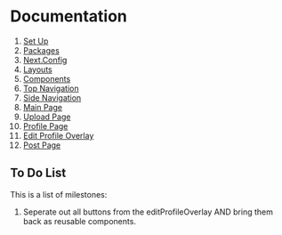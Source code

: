 # Documentation 

1. [Set Up](./01_setup.md)
1. [Packages](./02_packages.md)
1. [Next.Config](./03_next-config.md)
1. [Layouts](./04_layouts.md)
1. [Components](./05_components.md)
1. [Top Navigation](./06_top-navigation.md)
1. [Side Navigation](./07_side-nav.md)
1. [Main Page](./08_main-pg.md)
1. [Upload Page](./09_upload-page.md)
1. [Profile Page](./10_profile-page.md)  
1. [Edit Profile Overlay](./11_edit-profile-overlay.md)  
1. [Post Page](./12_post-page.md)  


## To Do List  
This is a list of milestones:
1. Seperate out all buttons from the editProfileOverlay AND bring them back as reusable components.